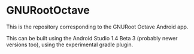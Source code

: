 # GNURootOctave

This is the repository corresponding to the GNURoot Octave Android app.

This can be built using the Android Studio 1.4 Beta 3 (probably newer versions too), using the experimental gradle plugin.
